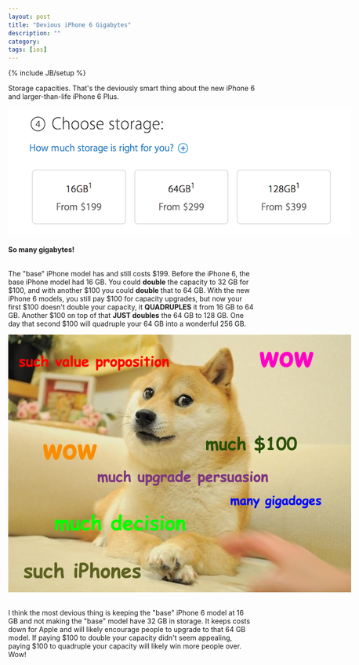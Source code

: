 ```yaml
---
layout: post
title: "Devious iPhone 6 Gigabytes"
description: ""
category: 
tags: [ios]
---
```

{% include JB/setup %}

Storage capacities. That's the deviously smart thing about the new iPhone 6 and larger-than-life iPhone 6 Plus.

<div>
	<img class="rounded-corners" style="max-width: 700px; border: 0px;" src="/assets/images/posts/2014-09-11/size.png"/>
	<p class="caption-text" style="line-height: 1.5em; margin-bottom: 30px;"><strong>So many gigabytes!</strong></p>
</div>

The "base" iPhone model has and still costs $199. Before the iPhone 6, the base iPhone model had 16 GB. You could **double** the capacity to 32 GB for $100, and with another $100 you could **double** that to 64 GB. With the new iPhone 6 models, you still pay $100 for capacity upgrades, but now your first $100 doesn't double your capacity, it **QUADRUPLES** it from 16 GB to 64 GB. Another $100 on top of that **JUST doubles** the 64 GB to 128 GB. One day that second $100 will quadruple your 64 GB into a wonderful 256 GB. 

<div>
	<img class="rounded-corners" style="max-width: 700px; border: 0px;" src="/assets/images/posts/2014-09-11/appledoge.png"/>
	<p class="caption-text" style="line-height: 1.5em; margin-bottom: 30px;"><strong></strong></p>
</div>

I think the most devious thing is keeping the "base" iPhone 6 model at 16 GB and not making the "base" model have 32 GB in storage. It keeps costs down for Apple and will likely encourage  people to upgrade to that 64 GB model. If paying $100 to double your capacity didn't seem appealing, paying $100 to quadruple your capacity will likely win more people over. Wow!
